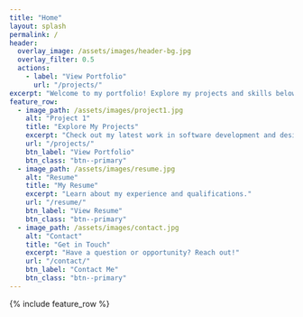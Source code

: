 ```yaml
---
title: "Home"
layout: splash
permalink: /
header:
  overlay_image: /assets/images/header-bg.jpg
  overlay_filter: 0.5
  actions:
    - label: "View Portfolio"
      url: "/projects/"
excerpt: "Welcome to my portfolio! Explore my projects and skills below."
feature_row:
  - image_path: /assets/images/project1.jpg
    alt: "Project 1"
    title: "Explore My Projects"
    excerpt: "Check out my latest work in software development and design."
    url: "/projects/"
    btn_label: "View Portfolio"
    btn_class: "btn--primary"
  - image_path: /assets/images/resume.jpg
    alt: "Resume"
    title: "My Resume"
    excerpt: "Learn about my experience and qualifications."
    url: "/resume/"
    btn_label: "View Resume"
    btn_class: "btn--primary"
  - image_path: /assets/images/contact.jpg
    alt: "Contact"
    title: "Get in Touch"
    excerpt: "Have a question or opportunity? Reach out!"
    url: "/contact/"
    btn_label: "Contact Me"
    btn_class: "btn--primary"
---
```


{% include feature_row %}
